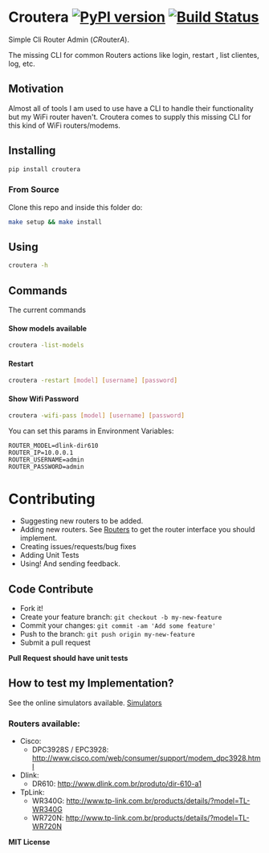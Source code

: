 # Croutera [![PyPI version](https://badge.fury.io/py/croutera.svg)](https://badge.fury.io/py/croutera) [![Build Status](https://travis-ci.org/cristianoliveira/croutera.svg)](https://travis-ci.org/cristianoliveira/croutera)
Simple Cli Router Admin (*CR*outer*A*).

The missing CLI for common Routers actions like login, restart , list clientes, log, etc.

## Motivation
Almost all of tools I am used to use have a CLI to handle their functionality
but my WiFi router haven't. Croutera comes to supply this missing CLI for this
kind of WiFi routers/modems.

## Installing
```bash
pip install croutera
```

### From Source
Clone this repo and inside this folder do:
```bash
make setup && make install
```

## Using
```bash
croutera -h
```

## Commands
The current commands

#### Show models available
```bash
croutera -list-models
```

#### Restart
```bash
croutera -restart [model] [username] [password]
```

#### Show Wifi Password
```bash
croutera -wifi-pass [model] [username] [password]
```

You can set this params in Environment Variables:
```
ROUTER_MODEL=dlink-dir610
ROUTER_IP=10.0.0.1
ROUTER_USERNAME=admin
ROUTER_PASSWORD=admin
```
# Contributing

 - Suggesting new routers to be added.
 - Adding new routers. See [Routers](https://github.com/cristianoliveira/croutera/blob/master/croutera/models/base.py) to get the router interface you should implement.
 - Creating issues/requests/bug fixes
 - Adding Unit Tests
 - Using! And sending feedback.

## Code Contribute
 - Fork it!
 - Create your feature branch: `git checkout -b my-new-feature`
 - Commit your changes: `git commit -am 'Add some feature'`
 - Push to the branch: `git push origin my-new-feature`
 - Submit a pull request

**Pull Request should have unit tests**

## How to test my Implementation?
 See the online simulators available. [Simulators](https://github.com/cristianoliveira/croutera/issues/11)

### Routers available:
 - Cisco:
   - DPC3928S / EPC3928: http://www.cisco.com/web/consumer/support/modem_dpc3928.html
 - Dlink:
   - DR610: http://www.dlink.com.br/produto/dir-610-a1
 - TpLink:
   - WR340G: http://www.tp-link.com.br/products/details/?model=TL-WR340G
   - WR720N: http://www.tp-link.com.br/products/details/?model=TL-WR720N

**MIT License**
